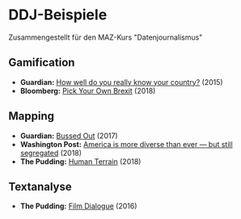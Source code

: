 # DDJ-Beispiele

Zusammengestellt für den MAZ-Kurs "Datenjournalismus"

## Gamification
- **Guardian:** [How well do you really know your country?](https://www.theguardian.com/world/ng-interactive/2015/dec/02/how-well-do-you-really-know-your-country-take-our-quiz) (2015)
- **Bloomberg:** [Pick Your Own Brexit](https://www.bloomberg.com/graphics/2018-pick-your-own-brexit/) (2018)
## Mapping
- **Guardian:** [Bussed Out](https://www.theguardian.com/us-news/ng-interactive/2017/dec/20/bussed-out-america-moves-homeless-people-country-study) (2017)
- **Washington Post:** [America is more diverse than ever — but still segregated](https://www.theguardian.com/us-news/ng-interactive/2017/dec/20/bussed-out-america-moves-homeless-people-country-study) (2018)
- **The Pudding:** [Human Terrain](https://pudding.cool/2018/10/city_3d/) (2018)
## Textanalyse
- **The Pudding:** [Film Dialogue](https://pudding.cool/2017/03/film-dialogue/) (2016)
